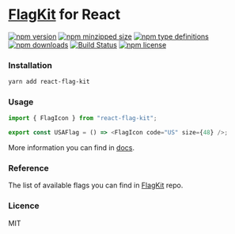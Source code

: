 # [FlagKit](https://github.com/madebybowtie/FlagKit) for React

[![npm version](https://img.shields.io/npm/v/react-flag-kit.svg)](https://npmjs.com/react-flag-kit)
[![npm minzipped size](https://img.shields.io/bundlephobia/minzip/react-flag-kit.svg)](https://bundlephobia.com/result?p=react-flag-kit)
[![npm type definitions](https://img.shields.io/npm/types/react-flag-kit.svg)](https://npmjs.com/react-flag-kit)
[![npm downloads](https://img.shields.io/npm/dm/react-flag-kit.svg)](https://npmjs.com/react-flag-kit)
[![Build Status](https://travis-ci.com/umidbekkarimov/react-flag-kit.svg?branch=master)](https://travis-ci.com/umidbekkarimov/react-flag-kit)
[![npm license](https://img.shields.io/npm/l/react-flag-kit.svg)](https://npmjs.com/react-flag-kit)

### Installation

```bash
yarn add react-flag-kit
```

### Usage

```js
import { FlagIcon } from "react-flag-kit";

export const USAFlag = () => <FlagIcon code="US" size={48} />;
```

More information you can find in [docs](https://umidbekk.github.io/react-flag-kit).

### Reference

The list of available flags you can find in [FlagKit](https://github.com/madebybowtie/FlagKit#reference) repo.

### Licence

MIT
